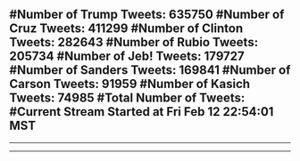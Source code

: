 #Number of Trump Tweets: 635750
#Number of Cruz Tweets: 411299
#Number of Clinton Tweets: 282643
#Number of Rubio Tweets: 205734
#Number of Jeb! Tweets: 179727
#Number of Sanders Tweets: 169841
#Number of Carson Tweets: 91959
#Number of Kasich Tweets: 74985
#Total Number of Tweets:  
#Current Stream Started at Fri Feb 12 22:54:01 MST
---
---
---
